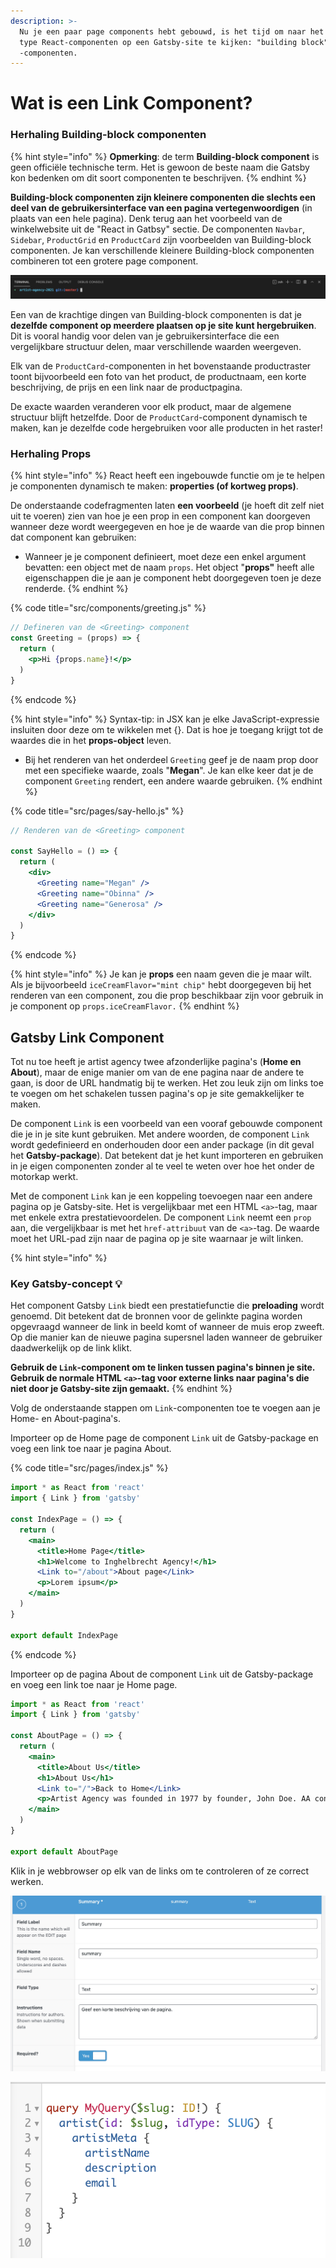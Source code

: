```yaml
---
description: >-
  Nu je een paar page components hebt gebouwd, is het tijd om naar het andere
  type React-componenten op een Gatsby-site te kijken: "building block"
  -componenten.
---
```


# Wat is een Link Component?

### Herhaling Building-block componenten

{% hint style="info" %}
**Opmerking**: de term **Building-block component** is geen officiële technische term. Het is gewoon de beste naam die Gatsby kon bedenken om dit soort componenten te beschrijven.
{% endhint %}

**Building-block componenten zijn kleinere componenten die slechts een deel van de gebruikersinterface van een pagina vertegenwoordigen** (in plaats van een hele pagina). Denk terug aan het voorbeeld van de winkelwebsite uit de "React in Gatbsy" sectie. De componenten `Navbar`, `Sidebar`, `ProductGrid` en `ProductCard` zijn voorbeelden van Building-block componenten. Je kan verschillende kleinere Building-block componenten combineren tot een grotere page component.

![](<../../.gitbook/assets/image (95).png>)

Een van de krachtige dingen van Building-block componenten is dat je **dezelfde component op meerdere plaatsen op je site kunt hergebruiken**. Dit is vooral handig voor delen van je gebruikersinterface die een vergelijkbare structuur delen, maar verschillende waarden weergeven.

Elk van de `ProductCard`-componenten in het bovenstaande productraster toont bijvoorbeeld een foto van het product, de productnaam, een korte beschrijving, de prijs en een link naar de productpagina.

De exacte waarden veranderen voor elk product, maar de algemene structuur blijft hetzelfde. Door de `ProductCard`-component dynamisch te maken, kan je dezelfde code hergebruiken voor alle producten in het raster!

### Herhaling Props

{% hint style="info" %}
React heeft een ingebouwde functie om je te helpen je componenten dynamisch te maken: **properties (of kortweg props)**.

De onderstaande codefragmenten laten **een voorbeeld** (je hoeft dit zelf niet uit te voeren) zien van hoe je een prop in een component kan doorgeven wanneer deze wordt weergegeven en hoe je de waarde van die prop binnen dat component kan gebruiken:

* Wanneer je je component definieert, moet deze een enkel argument bevatten: een object met de naam `props`. Het object "**props"** heeft alle eigenschappen die je aan je component hebt doorgegeven toen je deze renderde.
{% endhint %}

{% code title="src/components/greeting.js" %}
```jsx
// Defineren van de <Greeting> component
const Greeting = (props) => {
  return (
    <p>Hi {props.name}!</p>
  )
}
```
{% endcode %}

{% hint style="info" %}
Syntax-tip: in JSX kan je elke JavaScript-expressie insluiten door deze om te wikkelen met {}. Dat is hoe je toegang krijgt tot de waardes die in het **props-object** leven.

* Bij het renderen van het onderdeel `Greeting` geef je de naam prop door met een specifieke waarde, zoals "**Megan**". Je kan elke keer dat je de component `Greeting` rendert, een andere waarde gebruiken.
{% endhint %}

{% code title="src/pages/say-hello.js" %}
```jsx
// Renderen van de <Greeting> component

const SayHello = () => {
  return (
    <div>
      <Greeting name="Megan" />
      <Greeting name="Obinna" />
      <Greeting name="Generosa" />
    </div>
  )
}
```
{% endcode %}

{% hint style="info" %}
Je kan je **props** een naam geven die je maar wilt. Als je bijvoorbeeld `iceCreamFlavor="mint chip"` hebt doorgegeven bij het renderen van een component, zou die prop beschikbaar zijn voor gebruik in je component op `props.iceCreamFlavor.`
{% endhint %}

## Gatsby Link Component&#x20;

Tot nu toe heeft je artist agency twee afzonderlijke pagina's (**Home en About**), maar de enige manier om van de ene pagina naar de andere te gaan, is door de URL handmatig bij te werken. Het zou leuk zijn om links toe te voegen om het schakelen tussen pagina's op je site gemakkelijker te maken.

De component `Link` is een voorbeeld van een vooraf gebouwde component die je in je site kunt gebruiken. Met andere woorden, de component `Link` wordt gedefinieerd en onderhouden door een ander package (in dit geval het **Gatsby-package**). Dat betekent dat je het kunt importeren en gebruiken in je eigen componenten zonder al te veel te weten over hoe het onder de motorkap werkt.

Met de component `Link` kan je een koppeling toevoegen naar een andere pagina op je Gatsby-site. Het is vergelijkbaar met een HTML `<a>`-tag, maar met enkele extra prestatievoordelen. De component `Link` neemt een `prop` aan, die vergelijkbaar is met het `href-attribuut` van de `<a>`-tag. De waarde moet het URL-pad zijn naar de pagina op je site waarnaar je wilt linken.

{% hint style="info" %}
### Key Gatsby-concept 💡

Het component Gatsby `Link` biedt een prestatiefunctie die **preloading** wordt genoemd. Dit betekent dat de bronnen voor de gelinkte pagina worden opgevraagd wanneer de link in beeld komt of wanneer de muis erop zweeft. Op die manier kan de nieuwe pagina supersnel laden wanneer de gebruiker daadwerkelijk op de link klikt.

**Gebruik de `Link`-component om te linken tussen pagina's binnen je site. Gebruik de normale HTML `<a>`-tag voor externe links naar pagina's die niet door je Gatsby-site zijn gemaakt.**
{% endhint %}

Volg de onderstaande stappen om `Link`-componenten toe te voegen aan je Home- en About-pagina's.

Importeer op de Home page de component `Link` uit de Gatsby-package en voeg een link toe naar je pagina About.

{% code title="src/pages/index.js" %}
```jsx
import * as React from 'react'
import { Link } from 'gatsby'

const IndexPage = () => {
  return (
    <main>
      <title>Home Page</title>
      <h1>Welcome to Inghelbrecht Agency!</h1>
      <Link to="/about">About page</Link>
      <p>Lorem ipsum</p>
    </main>
  )
}

export default IndexPage
```
{% endcode %}

Importeer op de pagina About de component `Link` uit de Gatsby-package en voeg een link toe naar je Home page.

```jsx
import * as React from 'react'
import { Link } from 'gatsby'

const AboutPage = () => {
  return (
    <main>
      <title>About Us</title>
      <h1>About Us</h1>
      <Link to="/">Back to Home</Link>
      <p>Artist Agency was founded in 1977 by founder, John Doe. AA continues to be at the forefront of art by establishing the careers of our talents on a holistic level -- and setting trends within the industry. </p>
    </main>
  )
}

export default AboutPage
```

Klik in je webbrowser op elk van de links om te controleren of ze correct werken.

![](<../../.gitbook/assets/image (47).png>)

![](<../../.gitbook/assets/image (83).png>)
